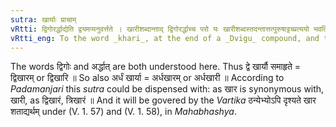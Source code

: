 ```yaml
---
sutra: खार्याः प्राचाम्
vRtti: द्विगोरर्द्धाद्येति द्वयमप्यनुवर्त्तते । खारीशब्दान्ताद् द्विगोरर्द्धाच्च परो यः खारीशब्दस्तदन्तात्तत्पुरुषाट्टच्प्रत्ययो भवति प्राचामाचार्याणां मतेन ॥
vRtti_eng: To the word _khari_, at the end of a _Dvigu_ compound, and to the same, when preceded by the word _ardha_, in a _Tatpurusha_ compound, the affix _tach_ is added, according to the opinion of the Eastern Grammarians.
---
```

The words द्विगोः and अर्द्धात् are both understood here. Thus द्वे खार्यौ समाहृते = द्विखारम् or द्विखारि ॥ So also अर्धं खार्या = अर्धखारम् or अर्धखारी ॥ According to _Padamanjari_ this _sutra_ could be dispensed with: as खार is synonymous with, खारी, as द्विखारं, त्रिखारं ॥ And it will be govered by the _Vartika_ ठन्येभ्योऽपि दृश्यते खार शताद्यर्थम् under (V. 1. 57) and (V. 1. 58), in _Mahabhashya_.
